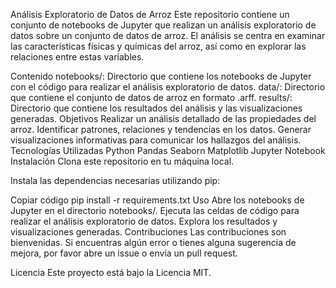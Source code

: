 Análisis Exploratorio de Datos de Arroz
Este repositorio contiene un conjunto de notebooks de Jupyter que realizan un análisis exploratorio de datos sobre un conjunto de datos de arroz. El análisis se centra en examinar las características físicas y químicas del arroz, así como en explorar las relaciones entre estas variables.

Contenido
notebooks/: Directorio que contiene los notebooks de Jupyter con el código para realizar el análisis exploratorio de datos.
data/: Directorio que contiene el conjunto de datos de arroz en formato .arff.
results/: Directorio que contiene los resultados del análisis y las visualizaciones generadas.
Objetivos
Realizar un análisis detallado de las propiedades del arroz.
Identificar patrones, relaciones y tendencias en los datos.
Generar visualizaciones informativas para comunicar los hallazgos del análisis.
Tecnologías Utilizadas
Python
Pandas
Seaborn
Matplotlib
Jupyter Notebook
Instalación
Clona este repositorio en tu máquina local.

Instala las dependencias necesarias utilizando pip:

Copiar código
pip install -r requirements.txt
Uso
Abre los notebooks de Jupyter en el directorio notebooks/.
Ejecuta las celdas de código para realizar el análisis exploratorio de datos.
Explora los resultados y visualizaciones generadas.
Contribuciones
Las contribuciones son bienvenidas. Si encuentras algún error o tienes alguna sugerencia de mejora, por favor abre un issue o envía un pull request.

Licencia
Este proyecto está bajo la Licencia MIT.
